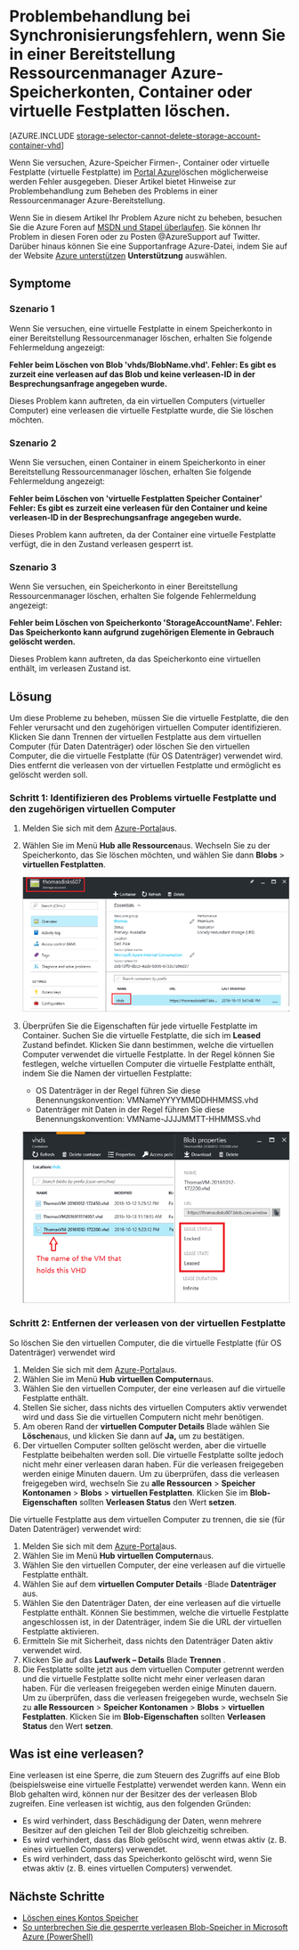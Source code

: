 <properties
    pageTitle="Problembehandlung bei Synchronisierungsfehlern, wenn Sie in einer Bereitstellung Ressourcenmanager Azure-Speicherkonten, Container oder virtuelle Festplatten löschen | Microsoft Azure"
    description="Problembehandlung bei Synchronisierungsfehlern, wenn Sie in einer Bereitstellung Ressourcenmanager Azure-Speicherkonten, Container oder virtuelle Festplatten löschen."
    services="storage"
    documentationCenter=""
    authors="genlin"
    manager="felixwu"
    editor="na"
    tags="storage"/>

<tags
    ms.service="storage"
    ms.workload="na"
    ms.tgt_pltfrm="na"
    ms.devlang="na"
    ms.topic="article"
    ms.date="10/17/2016"
    ms.author="genli"/>

# <a name="troubleshoot-errors-when-you-delete-azure-storage-accounts-containers-or-vhds-in-a-resource-manager-deployment"></a>Problembehandlung bei Synchronisierungsfehlern, wenn Sie in einer Bereitstellung Ressourcenmanager Azure-Speicherkonten, Container oder virtuelle Festplatten löschen.

[AZURE.INCLUDE [storage-selector-cannot-delete-storage-account-container-vhd](../../includes/storage-selector-cannot-delete-storage-account-container-vhd.md)]

Wenn Sie versuchen, Azure-Speicher Firmen-, Container oder virtuelle Festplatte (virtuelle Festplatte) im [Portal Azure](https://portal.azure.com)löschen möglicherweise werden Fehler ausgegeben. Dieser Artikel bietet Hinweise zur Problembehandlung zum Beheben des Problems in einer Ressourcenmanager Azure-Bereitstellung.

Wenn Sie in diesem Artikel Ihr Problem Azure nicht zu beheben, besuchen Sie die Azure Foren auf [MSDN und Stapel überlaufen](https://azure.microsoft.com/support/forums/). Sie können Ihr Problem in diesen Foren oder zu Posten @AzureSupport auf Twitter. Darüber hinaus können Sie eine Supportanfrage Azure-Datei, indem Sie auf der Website [Azure unterstützen](https://azure.microsoft.com/support/options/) **Unterstützung** auswählen.

## <a name="symptoms"></a>Symptome

### <a name="scenario-1"></a>Szenario 1

Wenn Sie versuchen, eine virtuelle Festplatte in einem Speicherkonto in einer Bereitstellung Ressourcenmanager löschen, erhalten Sie folgende Fehlermeldung angezeigt:

**Fehler beim Löschen von Blob 'vhds/BlobName.vhd'. Fehler: Es gibt es zurzeit eine verleasen auf das Blob und keine verleasen-ID in der Besprechungsanfrage angegeben wurde.**

Dieses Problem kann auftreten, da ein virtuellen Computers (virtueller Computer) eine verleasen die virtuelle Festplatte wurde, die Sie löschen möchten.

### <a name="scenario-2"></a>Szenario 2

Wenn Sie versuchen, einen Container in einem Speicherkonto in einer Bereitstellung Ressourcenmanager löschen, erhalten Sie folgende Fehlermeldung angezeigt:

**Fehler beim Löschen von 'virtuelle Festplatten Speicher Container' Fehler: Es gibt es zurzeit eine verleasen für den Container und keine verleasen-ID in der Besprechungsanfrage angegeben wurde.**

Dieses Problem kann auftreten, da der Container eine virtuelle Festplatte verfügt, die in den Zustand verleasen gesperrt ist.

### <a name="scenario-3"></a>Szenario 3

Wenn Sie versuchen, ein Speicherkonto in einer Bereitstellung Ressourcenmanager löschen, erhalten Sie folgende Fehlermeldung angezeigt:

**Fehler beim Löschen von Speicherkonto 'StorageAccountName'. Fehler: Das Speicherkonto kann aufgrund zugehörigen Elemente in Gebrauch gelöscht werden.**

Dieses Problem kann auftreten, da das Speicherkonto eine virtuellen enthält, im verleasen Zustand ist.

## <a name="solution"></a>Lösung

Um diese Probleme zu beheben, müssen Sie die virtuelle Festplatte, die den Fehler verursacht und den zugehörigen virtuellen Computer identifizieren. Klicken Sie dann Trennen der virtuellen Festplatte aus dem virtuellen Computer (für Daten Datenträger) oder löschen Sie den virtuellen Computer, die die virtuelle Festplatte (für OS Datenträger) verwendet wird. Dies entfernt die verleasen von der virtuellen Festplatte und ermöglicht es gelöscht werden soll.

### <a name="step-1-identify-the-problem-vhd-and-the-associated-vm"></a>Schritt 1: Identifizieren des Problems virtuelle Festplatte und den zugehörigen virtuellen Computer


1. Melden Sie sich mit dem [Azure-Portal](https://portal.azure.com)aus.
2. Wählen Sie im Menü **Hub** **alle Ressourcen**aus. Wechseln Sie zu der Speicherkonto, das Sie löschen möchten, und wählen Sie dann **Blobs** > **virtuellen Festplatten**.

    ![Screenshot des Portals, mit dem Speicherkonto und den "virtuellen Festplatten" Container hervorgehoben](./media/storage-resource-manager-cannot-delete-storage-account-container-vhd/opencontainer.png)

3. Überprüfen Sie die Eigenschaften für jede virtuelle Festplatte im Container. Suchen Sie die virtuelle Festplatte, die sich im **Leased** Zustand befindet. Klicken Sie dann bestimmen, welche die virtuellen Computer verwendet die virtuelle Festplatte. In der Regel können Sie festlegen, welche virtuellen Computer die virtuelle Festplatte enthält, indem Sie die Namen der virtuellen Festplatte:

    - OS Datenträger in der Regel führen Sie diese Benennungskonvention: VMNameYYYYMMDDHHMMSS.vhd
    - Datenträger mit Daten in der Regel führen Sie diese Benennungskonvention: VMName-JJJJMMTT-HHMMSS.vhd

    ![Screenshot der Container Informationen im Portal mit dem Namen der virtuellen Computer, den Status "Gesperrt" verleasen und den Status verleasen "Leased" hervorgehoben](./media/storage-resource-manager-cannot-delete-storage-account-container-vhd/locatevm.png)

### <a name="step-2-remove-the-lease-from-the-vhd"></a>Schritt 2: Entfernen der verleasen von der virtuellen Festplatte

So löschen Sie den virtuellen Computer, die die virtuelle Festplatte (für OS Datenträger) verwendet wird

1.  Melden Sie sich mit dem [Azure-Portal](https://portal.azure.com)aus.
2.  Wählen Sie im Menü **Hub** **virtuellen Computern**aus.
3.  Wählen Sie den virtuellen Computer, der eine verleasen auf die virtuelle Festplatte enthält.
4.  Stellen Sie sicher, dass nichts des virtuellen Computers aktiv verwendet wird und dass Sie die virtuellen Computern nicht mehr benötigen.
5.  Am oberen Rand der **virtuellen Computer Details** Blade wählen Sie **Löschen**aus, und klicken Sie dann auf **Ja,** um zu bestätigen.
6.  Der virtuellen Computer sollten gelöscht werden, aber die virtuelle Festplatte beibehalten werden soll. Die virtuelle Festplatte sollte jedoch nicht mehr einer verleasen daran haben. Für die verleasen freigegeben werden einige Minuten dauern. Um zu überprüfen, dass die verleasen freigegeben wird, wechseln Sie zu **alle Ressourcen** > **Speicher Kontonamen** > **Blobs** > **virtuellen Festplatten**. Klicken Sie im **Blob-Eigenschaften** sollten **Verleasen Status** den Wert **setzen**.

Die virtuelle Festplatte aus dem virtuellen Computer zu trennen, die sie (für Daten Datenträger) verwendet wird:

1.  Melden Sie sich mit dem [Azure-Portal](https://portal.azure.com)aus.
2.  Wählen Sie im Menü **Hub** **virtuellen Computern**aus.
3.  Wählen Sie den virtuellen Computer, der eine verleasen auf die virtuelle Festplatte enthält.
4.  Wählen Sie auf dem **virtuellen Computer Details** -Blade **Datenträger** aus.
5.  Wählen Sie den Datenträger Daten, der eine verleasen auf die virtuelle Festplatte enthält. Können Sie bestimmen, welche die virtuelle Festplatte angeschlossen ist, in der Datenträger, indem Sie die URL der virtuellen Festplatte aktivieren.
6.  Ermitteln Sie mit Sicherheit, dass nichts den Datenträger Daten aktiv verwendet wird.
7.  Klicken Sie auf das **Laufwerk – Details** Blade **Trennen** .
8.  Die Festplatte sollte jetzt aus dem virtuellen Computer getrennt werden und die virtuelle Festplatte sollte nicht mehr einer verleasen daran haben. Für die verleasen freigegeben werden einige Minuten dauern. Um zu überprüfen, dass die verleasen freigegeben wurde, wechseln Sie zu **alle Ressourcen** > **Speicher Kontonamen** > **Blobs** > **virtuellen Festplatten**. Klicken Sie im **Blob-Eigenschaften** sollten **Verleasen Status** den Wert **setzen**.

## <a name="what-is-a-lease"></a>Was ist eine verleasen?

Eine verleasen ist eine Sperre, die zum Steuern des Zugriffs auf eine Blob (beispielsweise eine virtuelle Festplatte) verwendet werden kann. Wenn ein Blob gehalten wird, können nur der Besitzer des der verleasen Blob zugreifen. Eine verleasen ist wichtig, aus den folgenden Gründen:

-   Es wird verhindert, dass Beschädigung der Daten, wenn mehrere Besitzer auf den gleichen Teil der Blob gleichzeitig schreiben.
-   Es wird verhindert, dass das Blob gelöscht wird, wenn etwas aktiv (z. B. eines virtuellen Computers) verwendet.
-   Es wird verhindert, dass das Speicherkonto gelöscht wird, wenn Sie etwas aktiv (z. B. eines virtuellen Computers) verwendet.



## <a name="next-steps"></a>Nächste Schritte

- [Löschen eines Kontos Speicher](storage-create-storage-account.md#delete-a-storage-account)
- [So unterbrechen Sie die gesperrte verleasen Blob-Speicher in Microsoft Azure (PowerShell)](https://gallery.technet.microsoft.com/scriptcenter/How-to-break-the-locked-c2cd6492)
